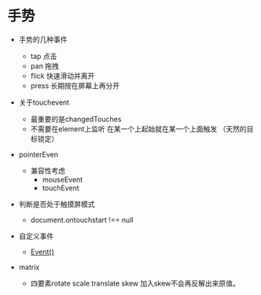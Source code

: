 # 手势
- 手势的几种事件
    - tap 点击
    - pan 拖拽
    - flick 快速滑动并离开
    - press 长期按在屏幕上再分开

- 关于touchevent
    - 最重要的是changedTouches
    - 不需要在element上监听 在某一个上起始就在某一个上面触发 （天然的目标锁定） 

- pointerEven
    - 兼容性考虑
        - mouseEvent
        - touchEvent

- 判断是否处于触摸屏模式
    - document.ontouchstart !== null

- 自定义事件
    - [Event()]("https://developer.mozilla.org/en-US/docs/Web/API/Event/Event")

- matrix
    - 四要素rotate scale translate skew 加入skew不会再反解出来原值。